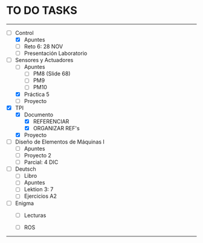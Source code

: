 # TO DO TASKS 


---

- [ ] Control
	- [x] Apuntes
	- [ ] Reto 6: 28 NOV
	- [ ] Presentación Laboratorio

- [ ] Sensores y Actuadores
	- [ ] Apuntes
		- [ ] PM8 (Slide 68)
		- [ ] PM9
		- [ ] PM10
	- [x] Práctica 5
	- [ ] Proyecto

- [x] TPI
	- [x] Documento
		- [x] REFERENCIAR
		- [x] ORGANIZAR REF's
	- [x] Proyecto

- [ ] Diseño de Elementos de Máquinas I
	- [ ] Apuntes
	- [ ] Proyecto 2
	- [ ] Parcial: 4 DIC

- [ ] Deutsch
	- [ ] Libro
	- [ ] Apuntes
	- [ ] Lektion 3: 7
	- [ ] Ejercicios A2
 
 - [ ] Enigma
	 - [ ] Lecturas
	 - [ ] ROS


---










